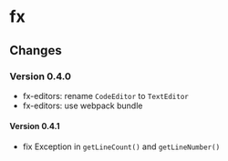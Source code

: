 # fx

## Changes

### Version 0.4.0

- fx-editors: rename `CodeEditor` to `TextEditor`
- fx-editors: use webpack bundle

#### Version 0.4.1

- fix Exception in `getLineCount()` and `getLineNumber()`


